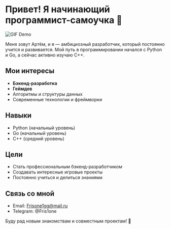 # Привет! Я начинающий программист-самоучка 👋
![GIF Demo](https://i.pinimg.com/originals/6a/33/da/6a33dadb4fcf909415a6826392f949f9.gif)

Меня зовут Артём, и я — амбициозный разработчик, который постоянно учится и развивается. Мой путь в программировании начался с Python и Go, а сейчас активно изучаю C++. 

## Мои интересы
- **Бэкенд-разработка**  
- **Геймдев**  
- Алгоритмы и структуры данных  
- Современные технологии и фреймворки

## Навыки
- Python (начальный уровень)  
- Go (начальный уровень)  
- C++ (средний уровень)  

## Цели
- Стать профессиональным бэкенд-разработчиком  
- Создавать интересные игровые проекты  
- Постоянно учиться и делиться знаниями

## Связь со мной
- Email: Frisone1gg@mail.ru  
- Telegram: @Fris1one

Буду рад новым знакомствам и совместным проектам! 🚀
